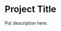 # Project Title

Put description here.

[comment]: <> (Test if my local git config [email etc.] would be recognized by github)